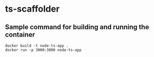 # ts-scaffolder
## Sample command for building and running the container

```
docker build -t node-ts-app .
docker run -p 3000:3000 node-ts-app
```
```
```
